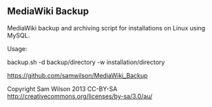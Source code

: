 MediaWiki Backup
----------------

MediaWiki backup and archiving script for installations on Linux using MySQL.

Usage:

 backup.sh -d backup/directory -w installation/directory

https://github.com/samwilson/MediaWiki_Backup

Copyright Sam Wilson 2013 CC-BY-SA
http://creativecommons.org/licenses/by-sa/3.0/au/
